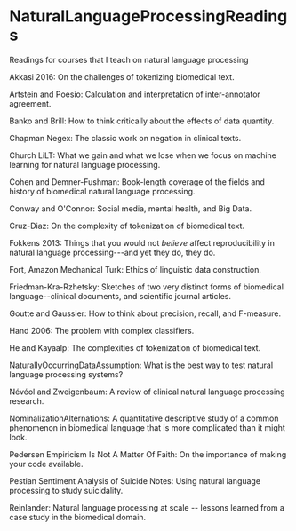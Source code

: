 # NaturalLanguageProcessingReadings
Readings for courses that I teach on natural language processing

Akkasi 2016: On the challenges of tokenizing biomedical text.

Artstein and Poesio: Calculation and interpretation of inter-annotator agreement.

Banko and Brill: How to think critically about the effects of data quantity.

Chapman Negex: The classic work on negation in clinical texts.

Church LiLT: What we gain and what we lose when we focus on machine learning for natural language processing.

Cohen and Demner-Fushman: Book-length coverage of the fields and history of biomedical natural language processing.

Conway and O'Connor: Social media, mental health, and Big Data.

Cruz-Diaz: On the complexity of tokenization of biomedical text.

Fokkens 2013: Things that you would not _believe_ affect reproducibility in natural language processing---and yet they do, they do.

Fort, Amazon Mechanical Turk: Ethics of linguistic data construction.

Friedman-Kra-Rzhetsky: Sketches of two very distinct forms of biomedical language--clinical documents, and scientific journal articles.

Goutte and Gaussier: How to think about precision, recall, and F-measure.

Hand 2006: The problem with complex classifiers.

He and Kayaalp: The complexities of tokenization of biomedical text.

NaturallyOccurringDataAssumption: What is the best way to test natural language processing systems?

Névéol and Zweigenbaum: A review of clinical natural language processing research.

NominalizationAlternations: A quantitative descriptive study of a common phenomenon in biomedical language that is more complicated than it might look.

Pedersen Empiricism Is Not A Matter Of Faith: On the importance of making your code available.

Pestian Sentiment Analysis of Suicide Notes: Using natural language processing to study suicidality.

Reinlander: Natural language processing at scale -- lessons learned from a case study in the biomedical domain.
